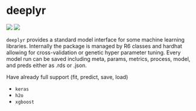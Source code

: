 deeplyr
================

[![](https://img.shields.io/github/languages/code-size/systats/deeplyr.svg)](https://github.com/systats/deeplyr)
[![](https://img.shields.io/github/last-commit/systats/deeplyr.svg)](https://github.com/systats/deeplyr/commits/master)

`deeplyr` provides a standard model interface for some machine learning
libraries. Internally the package is managed by R6 classes and hardhat
allowing for cross-validation or genetic hyper parameter tuning. Every
model run can be saved including meta, params, metrics, process, model,
and preds either as .rds or .json.

Have already full support (fit, predict, save, load)

  - `keras`
  - `h2o`
  - `xgboost`
